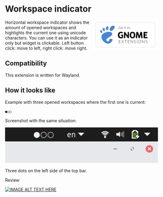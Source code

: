 # Workspace indicator 
[<img src="https://raw.githubusercontent.com/andyholmes/gnome-shell-extensions-badge/master/get-it-on-ego.svg?sanitize=true" height="100" align="right">](https://extensions.gnome.org/extension/3952/workspace-indicator/)


Horizontal workspace indicator shows the amount of opened workspaces and highlights the current one using unicode characters.
You can use it as an indicator only but widget is clickable. Left button click: move to left, right click: move right.

## Compatibility

This extension is written for Wayland. 


## How it looks like

Example with three opened workspaces where the first one is current:

    ●○○

Screenshot with the same situation:

![screenshot](assets/screenshot.png)

Three dots on the left side of the top bar.

Review

[![IMAGE ALT TEXT HERE](https://img.youtube.com/vi/gd8K0kAOMlA/0.jpg)](https://www.youtube.com/watch?v=gd8K0kAOMlA)
